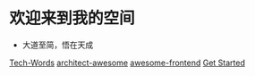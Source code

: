 # 欢迎来到我的空间

- 大道至简，悟在天成

[Tech-Words](Awesome-Tech-Words)
[architect-awesome](https://github.com/xingshaocheng/architect-awesome)
[awesome-frontend](https://github.com/JingwenTian/awesome-frontend)
[Get Started](README)
